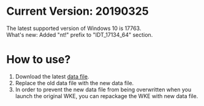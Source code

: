 # Current Version: 20190325
The latest supported version of Windows 10 is 17763.  
What's new: Added "nt!" prefix to "IDT_17134_64" section. 
# How to use?
1. Download the latest [data file](https://raw.githubusercontent.com/AxtMueller/Windows-Kernel-Explorer/master/data/WindowsKernelExplorer.dat).
2. Replace the old data file with the new data file.
3. In order to prevent the new data file from being overwritten when you launch the original WKE, you can repackage the WKE with new data file.
